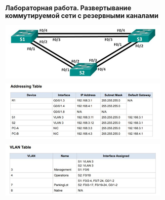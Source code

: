 ## Лабораторная работа. Развертывание коммутируемой сети с резервными каналами

![alt text](https://github.com/Eliminir/OTUS-LABS-PROF/blob/main/LAB2/1.JPG)

![alt text](https://github.com/Eliminir/OTUS-LABS-PROF/blob/main/LAB1/2.JPG)

![alt text](https://github.com/Eliminir/OTUS-LABS-PROF/blob/main/LAB1/3.JPG)
